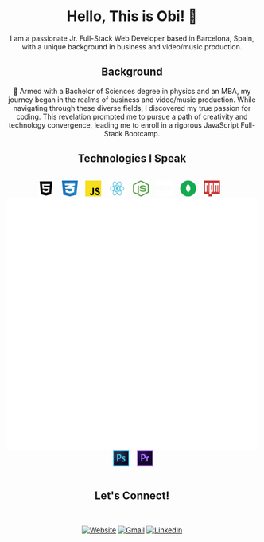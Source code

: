<div align="center">

# Hello, This is Obi! 👋

</div>

<div align="center" >
I am a passionate Jr. Full-Stack Web Developer based in Barcelona, Spain, with a unique background in business and video/music production.
</div>

<div align="center">

## Background

</div>

<div align="center" >

🚀 Armed with a Bachelor of Sciences degree in physics and an MBA, my journey began in the realms of business and video/music production. While navigating through these diverse fields, I discovered my true passion for coding. This revelation prompted me to pursue a path of creativity and technology convergence, leading me to enroll in a rigorous JavaScript Full-Stack Bootcamp.

</div>

<div align="center">

## Technologies I Speak

</div>

<div align="center" style="display: flex; gap: 20;">

![HTML5](/images/tn_html5-bw.png)&nbsp;&nbsp;&nbsp;
![CSS](/images/tn_css-3-seeklogo.png)&nbsp;&nbsp;&nbsp;
![JS](/images/tn_javascript-js-seeklogo.png)&nbsp;&nbsp;&nbsp;
![REACT](/images/tn_react-seeklogo.png)&nbsp;&nbsp;&nbsp;
![NODE.JS](/images/tn_node-js-seeklogo.png)&nbsp;&nbsp;&nbsp;
![EXPRESS](/images/tn_express-js-seeklogo.png)&nbsp;&nbsp;&nbsp;
![MONGODB](/images/tn_mongodb-seeklogo.png)&nbsp;&nbsp;&nbsp;
![NPM](/images/tn_npm-node-package-manager-seeklogo.png)&nbsp;&nbsp;&nbsp;
![LGC](/images/WordPress.png)&nbsp;&nbsp;&nbsp;
![PS](/images/tn_adobe-photoshop-cc-seeklogo.png)&nbsp;&nbsp;&nbsp;
![PR](/images/tn_adobe-premiere-cc-seeklogo.png)&nbsp;&nbsp;&nbsp;


</div>



<div align="center" >

## Let's Connect!

</div>


<div align="center">
&nbsp;&nbsp;&nbsp;

[![Website](https://img.shields.io/badge/website-orange?style=for-the-badge)](https://www.obicod.es)
[![Gmail](https://img.shields.io/badge/gmail-c71610?style=for-the-badge&logo=gmail&logoColor=white)](mailto:kerken@gmail.com)
[![LinkedIn](https://img.shields.io/badge/linkedin-0e76a8?style=for-the-badge&logo=linkedin&logoColor=white)](https://www.linkedin.com/in/turboturco)

</div>




<!--
**xxobenxx/xxobenxx** is a ✨ _special_ ✨ repository because its `README.md` (this file) appears on your GitHub profile.

Here are some ideas to get you started:

- 🔭 I’m currently working on ...
- 🌱 I’m currently learning ...
- 👯 I’m looking to collaborate on ...
- 🤔 I’m looking for help with ...
- 💬 Ask me about ...
- 📫 How to reach me: ...
- 😄 Pronouns: ...
- ⚡ Fun fact: ...
-->
